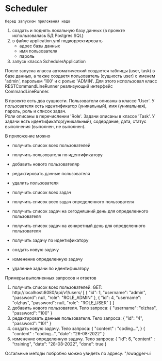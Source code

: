 # Scheduler

    Перед запуском приложения надо 
1. создать и поднять локальную базу данных (в проекте использовалась БД Postgres SQL)
2. в файле application.yml подкорректировать
   - адрес базы данных
   - имя пользователя
   - пароль
3. запуск класса SchedulerApplication

 После запуска класса автоматический создается таблицы (user, task)
 в базе данных, а также создаетя пользователь (сущность user) 
 c именем 'admin', парольем '100' и с ролью 'ADMIN'. Для этого использовал 
 класс RESTCommandLineRunner реализующий интерфейс CommandLineRunner.

В проекте есть два сущности. 
Пользователи описаны в классе 'User'. 
У пользователя есть идентификатор (уникальный), имя (уникальная), пароль, роль и список задач.  
Роли описаны в перечислении 'Role'. 
Задачи описаны в классе 'Task'.
У задачи есть идентификатор(уникальный), содердание, дата, статус выполнения (выполнен, не выполнен).

В приложение можно
- получить список всех пользователей
- получить пользователя по идентификатору
- добавить нового пользователяр
- редактировать данные пользователя
- удалить пользователя

- получить список всех задач
- получить список всех задач определенного пользователя
- получить список задач на сегодняшний день для определенного пользователя
- получить список задач на конкретный день для определенного пользователя
- получить задачу по идентификатору
- создать новую задачу
- изменение определенную задачу
- удаление задачи по идентификатору

Примеры выполненных запросов и ответов
1. получить список всех пользователей: GET: http://localhost:8080/api/v1/users/ 
[
   {
   "id": 1,
   "username": "admin",
   "password": null,
   "role": "ROLE_ADMIN"
   },
   {
   "id": 4,
   "username": "olzhas",
   "password": null,
   "role": "ROLE_USER"
   } 
]
2. добавить нового пользователя. Тело запроса: 
{
   "username": "olzhas",
   "password": "100"
}
3.  редактировать данные пользователя. Тело запроса: 
{
    "id": "4",
    "password": "101" 
}
4. создать новую задачу. Тело запроса: 
{
   "content" : "coding...",
}
{
   "content" : "coding...",
   "date": "26-08-2022"
}
5. изменение определенную задачу. Тело запроса: 
{
   "id": 6,
   "content" : "training",
   "date": "28-08-2022",
   "done": true
}

Остальные методы побробно можно увидеть по адресу: "/swagger-ui